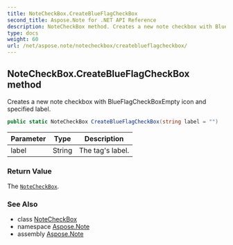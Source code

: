 ```yaml
---
title: NoteCheckBox.CreateBlueFlagCheckBox
second_title: Aspose.Note for .NET API Reference
description: NoteCheckBox method. Creates a new note checkbox with BlueFlagCheckBoxEmpty icon and specified label
type: docs
weight: 60
url: /net/aspose.note/notecheckbox/createblueflagcheckbox/
---
```

## NoteCheckBox.CreateBlueFlagCheckBox method

Creates a new note checkbox with BlueFlagCheckBoxEmpty icon and specified label.

```csharp
public static NoteCheckBox CreateBlueFlagCheckBox(string label = "")
```

| Parameter | Type | Description |
| --- | --- | --- |
| label | String | The tag's label. |

### Return Value

The [`NoteCheckBox`](../).

### See Also

* class [NoteCheckBox](../)
* namespace [Aspose.Note](../../notecheckbox/)
* assembly [Aspose.Note](../../../)


